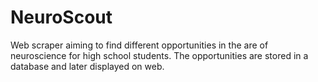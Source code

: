 # NeuroScout
Web scraper aiming to find different opportunities in the are of neuroscience for high school students. The opportunities are stored in a database and later displayed on web.
